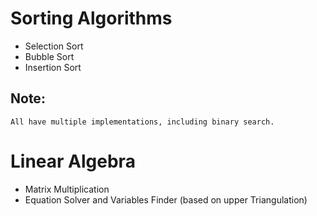 # Sorting Algorithms
- Selection Sort
- Bubble Sort
- Insertion Sort
## Note:
    All have multiple implementations, including binary search.

# Linear Algebra
- Matrix Multiplication
- Equation Solver and Variables Finder (based on upper Triangulation)
